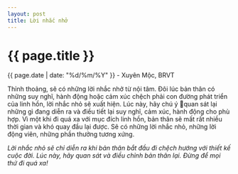 ```yaml
---
layout: post
title: Lời nhắc nhở
---
```


{{ page.title }}
================
<p class="meta">{{ page.date | date: "%d/%m/%Y" }} - Xuyên Mộc, BRVT</p>

Thỉnh thoảng, sẽ có những lời nhắc nhở từ nội tâm. Đôi lúc bản thân có những suy nghĩ, hành động hoặc cảm xúc chệch phải con đường phát triển của linh hồn, lời nhắc nhỏ sẽ xuất hiện. Lúc này, hãy chú ý quan sát lại những gì đang diễn ra và điều tiết lại suy nghĩ, cảm xúc, hành động cho phù hợp. Vì một khi đi quá xa với mục đích linh hồn, bản thân sẽ mất rất nhiều thời gian và khó quay đầu lại được. Sẽ có những lời nhắc nhỏ, những lời động viên, những phần thưởng tương xứng. 

*Lời nhắc nhỏ sẽ chỉ diễn ra khi bản thân bắt đầu đi chệch hướng với thiết kế cuộc đời. Lúc này, hãy quan sát và điều chỉnh bản thân lại. Đừng để mọi thứ đi quá xa!*
